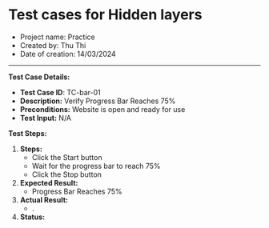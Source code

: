 # Test cases for Hidden layers
- Project name: Practice
- Created by: Thu Thi
- Date of creation: 14/03/2024

 
---------------------------

**Test Case Details:**
- **Test Case ID**: TC-bar-01
- **Description:** Verify Progress Bar Reaches 75%
- **Preconditions:** Website is open and ready for use
- **Test Input:** N/A


**Test Steps:**

1. **Steps:**
    - Click the Start button
    - Wait for the progress bar to reach 75%
    - Click the Stop button
2. **Expected Result:** 
    - Progress Bar Reaches 75%
3. **Actual Result:**
    - .
4. **Status:** 
